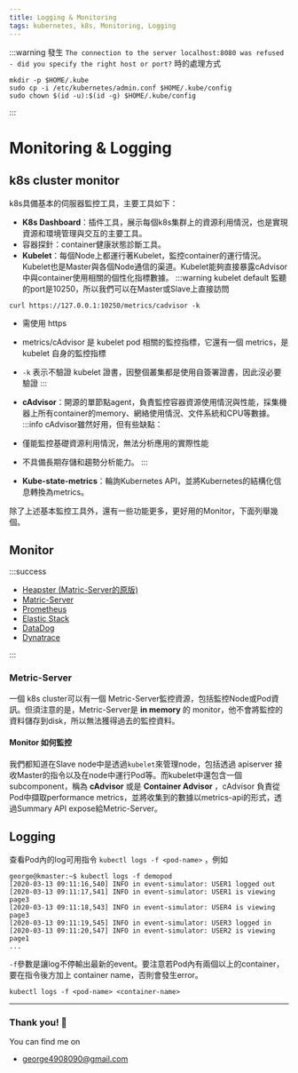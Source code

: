```yaml
---
title: Logging & Monitoring
tags: kubernetes, k8s, Monitoring, Logging
---
```


:::warning
發生 ```The connection to the server localhost:8080 was refused - did you specify the right host or port?``` 時的處理方式
```=
mkdir -p $HOME/.kube
sudo cp -i /etc/kubernetes/admin.conf $HOME/.kube/config
sudo chown $(id -u):$(id -g) $HOME/.kube/config
```
:::


# Monitoring & Logging

## k8s cluster monitor
k8s具備基本的伺服器監控工具，主要工具如下：

*    **K8s Dashboard**：插件工具，展示每個k8s集群上的資源利用情況，也是實現資源和環境管理與交互的主要工具。
*    容器探針：container健康狀態診斷工具。
*    **Kubelet**：每個Node上都運行著Kubelet，監控container的運行情況。Kubelet也是Master與各個Node通信的渠道。Kubelet能夠直接暴露cAdvisor中與container使用相關的個性化指標數據。
:::warning
kubelet default 監聽的port是10250，所以我們可以在Master或Slave上直接訪問
```=
curl https://127.0.0.1:10250/metrics/cadvisor -k
```
*    需使用 https
*    metrics/cAdvisor 是 kubelet pod 相關的監控指標，它還有一個 metrics，是 kubelet 自身的監控指標
*    ```-k``` 表示不驗證 kubelet 證書，因整個叢集都是使用自簽署證書，因此沒必要驗證
::: 
*    **cAdvisor**：開源的單節點agent，負責監控容器資源使用情況與性能，採集機器上所有container的memory、網絡使用情況、文件系統和CPU等數據。
:::info
cAdvisor雖然好用，但有些缺點：
*    僅能監控基礎資源利用情況，無法分析應用的實際性能
*    不具備長期存儲和趨勢分析能力。
:::

*    **Kube-state-metrics**：輪詢Kubernetes API，並將Kubernetes的結構化信息轉換為metrics。

除了上述基本監控工具外，還有一些功能更多，更好用的Monitor，下面列舉幾個。


## Monitor

:::success

*    [Heapster (Matric-Server的原版)](https://github.com/kubernetes-retired/heapster)
*    [Matric-Server](https://github.com/kubernetes-sigs/metrics-server)
*    [Prometheus](https://prometheus.io/)
*    [Elastic Stack](https://www.elastic.co/cn/products/)
*    [DataDog](https://www.datadoghq.com/)
*    [Dynatrace](https://www.dynatrace.com/)

:::



### Metric-Server
一個 k8s cluster可以有一個 Metric-Server監控資源，包括監控Node或Pod資訊。但須注意的是，Metric-Server是 **in memory** 的 monitor，他不會將監控的資料儲存到disk，所以無法獲得過去的監控資料。

#### Monitor 如何監控

我們都知道在Slave node中是透過```kubelet```來管理node，包括透過 apiserver 接收Master的指令以及在node中運行Pod等。而kubelet中還包含一個subcomponent，稱為  **cAdvisor** 或是 **Container Advisor** ，cAdvisor 負責從Pod中擷取performance metrics，並將收集到的數據以metrics-api的形式，透過Summary API expose給Metric-Server。




## Logging

查看Pod內的log可用指令 ```kubectl logs -f <pod-name>``` ，例如
```=
george@kmaster:~$ kubectl logs -f demopod
[2020-03-13 09:11:16,540] INFO in event-simulator: USER1 logged out
[2020-03-13 09:11:17,541] INFO in event-simulator: USER1 is viewing page3
[2020-03-13 09:11:18,543] INFO in event-simulator: USER4 is viewing page3
[2020-03-13 09:11:19,545] INFO in event-simulator: USER3 logged in
[2020-03-13 09:11:20,547] INFO in event-simulator: USER2 is viewing page1
...
```
```-f```參數是讓log不停輸出最新的event。要注意若Pod內有兩個以上的container，要在指令後方加上 container name，否則會發生error。
```=
kubectl logs -f <pod-name> <container-name>
```


---

### Thank you! :sheep: 

You can find me on

- george4908090@gmail.com
